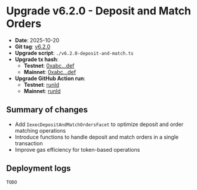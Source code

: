 # Upgrade v6.2.0 - Deposit and Match Orders

- **Date**: 2025-10-20
- **Git tag**: [v6.2.0](https://github.com/iExecBlockchainComputing/PoCo/releases/tag/v6.2.0)
- **Upgrade script**: `./v6.2.0-deposit-and-match.ts`
- **Upgrade tx hash**:
    - **Testnet**: [0xabc...def](https://arbiscan.io/tx/<hash>)
    - **Mainnet**: [0xabc...def](https://arbiscan.io/tx/<hash>)
- **Upgrade GitHub Action run**:
    - **Testnet**: [runId](https://github.com/iExecBlockchainComputing/PoCo/actions/runs/<runId>)
    - **Mainnet**: [runId](https://github.com/iExecBlockchainComputing/PoCo/actions/runs/<runId>)

## Summary of changes

- Add `IexecDepositAndMatchOrdersFacet` to optimize deposit and order matching operations
- Introduce functions to handle deposit and match orders in a single transaction
- Improve gas efficiency for token-based operations

## Deployment logs

```
TODO
```
